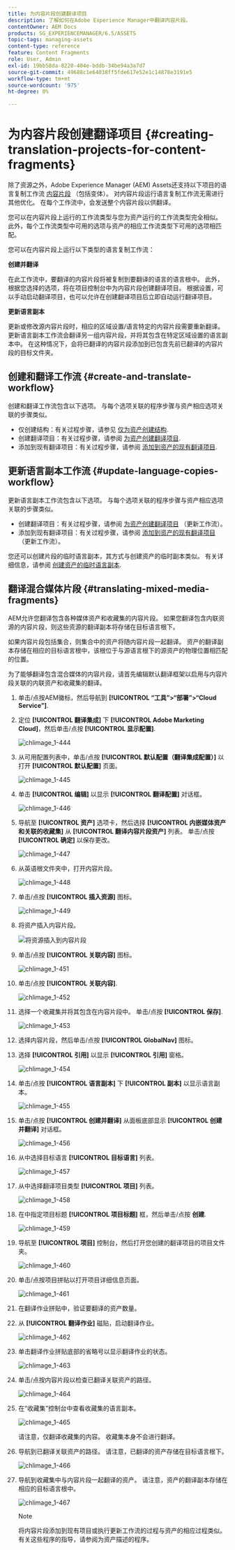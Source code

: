 ```yaml
---
title: 为内容片段创建翻译项目
description: 了解如何在Adobe Experience Manager中翻译内容片段。
contentOwner: AEM Docs
products: SG_EXPERIENCEMANAGER/6.5/ASSETS
topic-tags: managing-assets
content-type: reference
feature: Content Fragments
role: User, Admin
exl-id: 19bb58da-8220-404e-bddb-34be94a3a7d7
source-git-commit: 49688c1e64038ff5fde617e52e1c14878e3191e5
workflow-type: tm+mt
source-wordcount: '975'
ht-degree: 0%

---
```


# 为内容片段创建翻译项目 {#creating-translation-projects-for-content-fragments}

除了资源之外，Adobe Experience Manager (AEM) Assets还支持以下项目的语言复制工作流 [内容片段](/help/assets/content-fragments/content-fragments.md) （包括变体）。 对内容片段运行语言复制工作流无需进行其他优化。 在每个工作流中，会发送整个内容片段以供翻译。

您可以在内容片段上运行的工作流类型与您为资产运行的工作流类型完全相似。 此外，每个工作流类型中可用的选项与资产的相应工作流类型下可用的选项相匹配。

您可以在内容片段上运行以下类型的语言复制工作流：

**创建并翻译**

在此工作流中，要翻译的内容片段将被复制到要翻译的语言的语言根中。 此外，根据您选择的选项，将在项目控制台中为内容片段创建翻译项目。 根据设置，可以手动启动翻译项目，也可以允许在创建翻译项目后立即自动运行翻译项目。

**更新语言副本**

更新或修改源内容片段时，相应的区域设置/语言特定的内容片段需要重新翻译。 更新语言副本工作流会翻译另一组内容片段，并将其包含在特定区域设置的语言副本中。 在这种情况下，会将已翻译的内容片段添加到已包含先前已翻译的内容片段的目标文件夹。

## 创建和翻译工作流 {#create-and-translate-workflow}

创建和翻译工作流包含以下选项。 与每个选项关联的程序步骤与资产相应选项关联的步骤类似。

* 仅创建结构：有关过程步骤，请参见 [仅为资产创建结构](translation-projects.md#create-structure-only).
* 创建翻译项目：有关过程步骤，请参阅 [为资产创建翻译项目](translation-projects.md#create-a-new-translation-project).
* 添加到现有翻译项目：有关过程步骤，请参阅 [添加到资产的现有翻译项目](translation-projects.md#add-to-existing-translation-project).

## 更新语言副本工作流 {#update-language-copies-workflow}

更新语言副本工作流包含以下选项。 与每个选项关联的程序步骤与资产相应选项关联的步骤类似。

* 创建翻译项目：有关过程步骤，请参阅 [为资产创建翻译项目](translation-projects.md#create-a-new-translation-project) （更新工作流）。
* 添加到现有翻译项目：有关过程步骤，请参阅 [添加到资产的现有翻译项目](translation-projects.md#add-to-existing-translation-project) （更新工作流）。

您还可以创建片段的临时语言副本，其方式与创建资产的临时副本类似。 有关详细信息，请参阅 [创建资产的临时语言副本](translation-projects.md#creating-temporary-language-copies).

## 翻译混合媒体片段 {#translating-mixed-media-fragments}

AEM允许您翻译包含各种媒体资产和收藏集的内容片段。 如果您翻译包含内联资源的内容片段，则这些资源的翻译副本将存储在目标语言根下。

如果内容片段包括集合，则集合中的资产将随内容片段一起翻译。 资产的翻译副本存储在相应的目标语言根中，该根位于与源语言根下的源资产的物理位置相匹配的位置。

为了能够翻译包含混合媒体的内容片段，请首先编辑默认翻译框架以启用与内容片段关联的内联资产和收藏集的翻译。

1. 单击/点按AEM徽标，然后导航到 **[!UICONTROL “工具”>“部署”>“Cloud Service”]**.
1. 定位 **[!UICONTROL 翻译集成]** 下 **[!UICONTROL Adobe Marketing Cloud]**，然后单击/点按 **[!UICONTROL 显示配置]**.

   ![chlimage_1-444](assets/chlimage_1-444.png)

1. 从可用配置列表中，单击/点按 **[!UICONTROL 默认配置（翻译集成配置）]** 以打开 **[!UICONTROL 默认配置]** 页面。

   ![chlimage_1-445](assets/chlimage_1-445.png)

1. 单击 **[!UICONTROL 编辑]** 以显示 **[!UICONTROL 翻译配置]** 对话框。

   ![chlimage_1-446](assets/chlimage_1-446.png)

1. 导航至 **[!UICONTROL 资产]** 选项卡，然后选择 **[!UICONTROL 内嵌媒体资产和关联的收藏集]** 从 **[!UICONTROL 翻译内容片段资产]** 列表。 单击/点按 **[!UICONTROL 确定]** 以保存更改。

   ![chlimage_1-447](assets/chlimage_1-447.png)

1. 从英语根文件夹中，打开内容片段。

   ![chlimage_1-448](assets/chlimage_1-448.png)

1. 单击/点按 **[!UICONTROL 插入资源]** 图标。

   ![chlimage_1-449](assets/chlimage_1-449.png)

1. 将资产插入内容片段。

   ![将资源插入到内容片段](assets/column-view.png)

1. 单击/点按 **[!UICONTROL 关联内容]** 图标。

   ![chlimage_1-451](assets/chlimage_1-451.png)

1. 单击/点按 **[!UICONTROL 关联内容]**.

   ![chlimage_1-452](assets/chlimage_1-452.png)

1. 选择一个收藏集并将其包含在内容片段中。 单击/点按 **[!UICONTROL 保存]**.

   ![chlimage_1-453](assets/chlimage_1-453.png)

1. 选择内容片段，然后单击/点按 **[!UICONTROL GlobalNav]** 图标。
1. 选择 **[!UICONTROL 引用]** 以显示 **[!UICONTROL 引用]** 窗格。

   ![chlimage_1-454](assets/chlimage_1-454.png)

1. 单击/点按 **[!UICONTROL 语言副本]** 下 **[!UICONTROL 副本]** 以显示语言副本。

   ![chlimage_1-455](assets/chlimage_1-455.png)

1. 单击/点按 **[!UICONTROL 创建并翻译]** 从面板底部显示 **[!UICONTROL 创建并翻译]** 对话框。

   ![chlimage_1-456](assets/chlimage_1-456.png)

1. 从中选择目标语言 **[!UICONTROL 目标语言]** 列表。

   ![chlimage_1-457](assets/chlimage_1-457.png)

1. 从中选择翻译项目类型 **[!UICONTROL 项目]** 列表。

   ![chlimage_1-458](assets/chlimage_1-458.png)

1. 在中指定项目标题 **[!UICONTROL 项目标题]** 框，然后单击/点按 **创建**.

   ![chlimage_1-459](assets/chlimage_1-459.png)

1. 导航至 **[!UICONTROL 项目]** 控制台，然后打开您创建的翻译项目的项目文件夹。

   ![chlimage_1-460](assets/chlimage_1-460.png)

1. 单击/点按项目拼贴以打开项目详细信息页面。

   ![chlimage_1-461](assets/chlimage_1-461.png)

1. 在翻译作业拼贴中，验证要翻译的资产数量。
1. 从 **[!UICONTROL 翻译作业]** 磁贴，启动翻译作业。

   ![chlimage_1-462](assets/chlimage_1-462.png)

1. 单击翻译作业拼贴底部的省略号以显示翻译作业的状态。

   ![chlimage_1-463](assets/chlimage_1-463.png)

1. 单击/点按内容片段以检查已翻译关联资产的路径。

   ![chlimage_1-464](assets/chlimage_1-464.png)

1. 在“收藏集”控制台中查看收藏集的语言副本。

   ![chlimage_1-465](assets/chlimage_1-465.png)

   请注意，仅翻译收藏集的内容。 收藏集本身不会进行翻译。

1. 导航到已翻译关联资产的路径。 请注意，已翻译的资产存储在目标语言根下。

   ![chlimage_1-466](assets/chlimage_1-466.png)

1. 导航到收藏集中与内容片段一起翻译的资产。 请注意，资产的翻译副本存储在相应的目标语言根中。

   ![chlimage_1-467](assets/chlimage_1-467.png)

   >[!NOTE]
   >
   >将内容片段添加到现有项目或执行更新工作流的过程与资产的相应过程类似。 有关这些程序的指导，请参阅为资产描述的程序。
